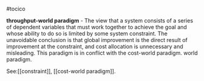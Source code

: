 #tocico

<b>throughput-world paradigm</b> - The view that a system consists of a series of dependent variables that must work together to achieve the goal and whose ability to do so is limited by some system constraint. The unavoidable conclusion is that global improvement is the direct result of improvement at the constraint, and cost allocation is unnecessary and misleading. This paradigm is in conflict with the cost-world paradigm. world paradigm. 



See:[[constraint]], [[cost-world paradigm]].
